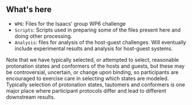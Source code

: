 ## What's here
- `WP6`: Files for the Isaacs' group WP6 challenge
- `Scripts`: Scripts used in preparing some of the files present here and doing other processing. 
- `Analysis`: files for analysis of the host-guest challenges. Will eventually include experimental results and analysis for host-guest systems. 

Note that we have typically selected, or attempted to select, reasonable protonation states and conformers of the hosts and guests, but these may be controversial, uncertain, or change upon binding, so participants are encouraged to exercise care in selecting which states are modeled. Typically selection of protonation states, tautomers and conformers is one major place where participant protocols differ and lead to different downstream results. 
